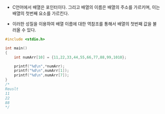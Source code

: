 - C언어에서 배열은 포인터이다. 그리고 배열의 이름은 배열의 주소를 가르키며, 이는 배열의 첫번째 요소를 가르킨다.

- 이러한 성질을 이용하여 배열 이름에 대한 역참조를 통해서 배열의 첫번째 값을 불러올 수 있다.

```C
#include <stdio.h>

int main()
{
    int numArr[10] = {11,22,33,44,55,66,77,88,99,1010};

    printf("%d\n",*numArr); 
    printf("%d\n",numArr[1]);
    printf("%d\n",numArr[7]);
}
/*
Reuslt
11
22
88
*/
```
